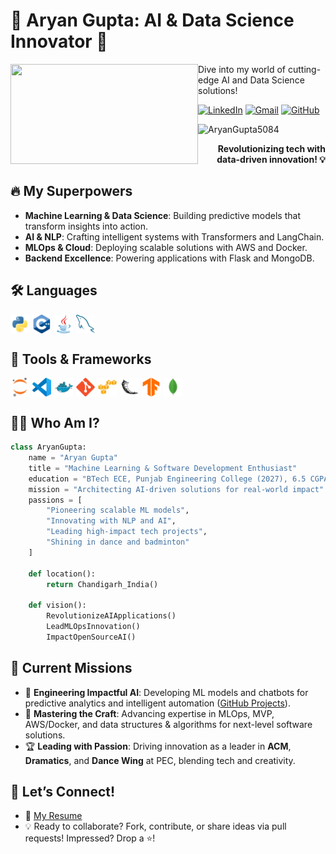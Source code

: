 # 🚀 Aryan Gupta: AI & Data Science Innovator 👋

<img src="https://media1.giphy.com/media/v1.Y2lkPTc5MGI3NjExMWRreDd1cXZza2U5Z2d3Y3IzZjQ5NjRsaWpmcHhnd3UxZ2IzMnpuciZlcD12MV9pbnRlcm5hbF9naWZfYnlfaWQmY3Q9Zw/NTtoU4hkyq8W48re2f/giphy.gif" width="300px" height="160px" align="left">

Dive into my world of cutting-edge AI and Data Science solutions!

[![LinkedIn](https://img.shields.io/badge/-AryanGupta-0A66C2?style=for-the-badge&logo=Linkedin&logoColor=white&link=https://www.linkedin.com/in/aryan-gupta84)](https://www.linkedin.com/in/aryan-gupta84) [![Gmail](https://img.shields.io/badge/-aryankasoudhan84@gmail.com-D14836?style=for-the-badge&logo=Gmail&logoColor=white&link=mailto:aryankasoudhan84@gmail.com)](mailto:aryankasoudhan84@gmail.com) [![GitHub](https://img.shields.io/badge/-AryanGupta5084-181717?style=for-the-badge&logo=GitHub&logoColor=white&link=https://github.com/AryanGupta5084)](https://github.com/AryanGupta5084)

<p align="left"> <img src="https://komarev.com/ghpvc/?username=AryanGupta5084&color=brightgreen&style=for-the-badge" alt="AryanGupta5084" /> </p>
<div style="text-align: right; font-weight: bold;">Revolutionizing tech with data-driven innovation! 💡</div>

## 🔥 My Superpowers

- **Machine Learning & Data Science**: Building predictive models that transform insights into action.
- **AI & NLP**: Crafting intelligent systems with Transformers and LangChain.
- **MLOps & Cloud**: Deploying scalable solutions with AWS and Docker.
- **Backend Excellence**: Powering applications with Flask and MongoDB.

## 🛠 Languages

<div style="display: flex; gap: 5px;">
<img src="https://raw.githubusercontent.com/devicons/devicon/master/icons/python/python-original.svg" width="30" title="Python"/> <img src="https://raw.githubusercontent.com/devicons/devicon/master/icons/cplusplus/cplusplus-original.svg" width="30" title="C++"/> <img src="https://raw.githubusercontent.com/devicons/devicon/master/icons/java/java-original.svg" width="30" title="Java"/> <img src="https://raw.githubusercontent.com/devicons/devicon/master/icons/mysql/mysql-original.svg" width="30" title="SQL"/>
</div>

## 🧰 Tools & Frameworks

<div style="display: flex; gap: 5px;">
<img src="https://raw.githubusercontent.com/devicons/devicon/master/icons/jupyter/jupyter-original.svg" width="30" title="Jupyter"/> <img src="https://raw.githubusercontent.com/devicons/devicon/master/icons/vscode/vscode-original.svg" width="30" title="VS Code"/> <img src="https://raw.githubusercontent.com/devicons/devicon/master/icons/docker/docker-original.svg" width="30" title="Docker"/> <img src="https://raw.githubusercontent.com/devicons/devicon/master/icons/git/git-original.svg" width="30" title="Git"/> <img src="https://raw.githubusercontent.com/devicons/devicon/master/icons/amazonwebservices/amazonwebservices-original.svg" width="30" title="AWS"/> <img src="https://raw.githubusercontent.com/devicons/devicon/master/icons/flask/flask-original.svg" width="30" title="Flask"/> <img src="https://raw.githubusercontent.com/devicons/devicon/master/icons/tensorflow/tensorflow-original.svg" width="30" title="TensorFlow"/> <img src="https://raw.githubusercontent.com/devicons/devicon/master/icons/mongodb/mongodb-original.svg" width="30" title="MongoDB"/>
</div>

## 🙋‍♂️ Who Am I?

```python
class AryanGupta:
    name = "Aryan Gupta"
    title = "Machine Learning & Software Development Enthusiast"
    education = "BTech ECE, Punjab Engineering College (2027), 6.5 CGPA"
    mission = "Architecting AI-driven solutions for real-world impact"
    passions = [
        "Pioneering scalable ML models",
        "Innovating with NLP and AI",
        "Leading high-impact tech projects",
        "Shining in dance and badminton"
    ]

    def location():
        return Chandigarh_India()

    def vision():
        RevolutionizeAIApplications()
        LeadMLOpsInnovation()
        ImpactOpenSourceAI()
```

## 🌟 Current Missions

- 🔬 **Engineering Impactful AI**: Developing ML models and chatbots for predictive analytics and intelligent automation ([GitHub Projects](https://github.com/AryanGupta5084)).
- 🌱 **Mastering the Craft**: Advancing expertise in MLOps, MVP, AWS/Docker, and data structures & algorithms for next-level software solutions.
- 🏆 **Leading with Passion**: Driving innovation as a leader in **ACM**, **Dramatics**, and **Dance Wing** at PEC, blending tech and creativity.

## 🔗 Let’s Connect!

- 📄 [My Resume](https://drive.google.com/file/d/1hSkLdhQgP_fPBIDfjhsVHzBMtH4K0YFb/view?usp=drive_link)
- 💡 Ready to collaborate? Fork, contribute, or share ideas via pull requests! Impressed? Drop a ⭐!
